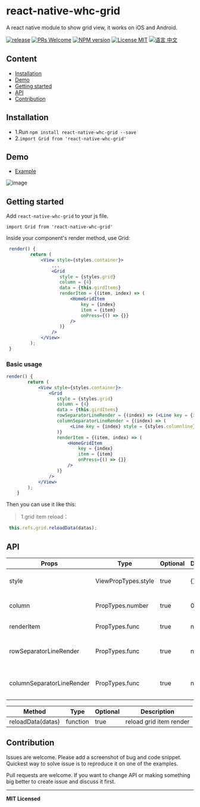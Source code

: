 # react-native-whc-grid
A react native module to show grid view, it works on iOS and Android.

[ ![release](https://img.shields.io/github/release/netyouli/react-native-whc-grid.svg?maxAge=2592000?style=flat-square)](https://github.com/netyouli/react-native-whc-grid/releases)
[ ![PRs Welcome](https://img.shields.io/badge/PRs-Welcome-brightgreen.svg)](https://github.com/netyouli/react-native-whc-grid/pulls)
[ ![NPM version](http://img.shields.io/npm/v/react-native-whc-grid.svg?style=flat)](https://www.npmjs.com/package/react-native-whc-grid)
[![License MIT](http://img.shields.io/badge/license-MIT-orange.svg?style=flat)](https://raw.githubusercontent.com/crazycodeboy/react-native-whc-grid/master/LICENSE)
[ ![语言 中文](https://img.shields.io/badge/语言-中文-yellow.svg)](https://github.com/netyouli/react-native-whc-grid/blob/master/README.zh.md)



## Content

- [Installation](#installation)
- [Demo](#demo)
- [Getting started](#getting-started)
- [API](#api)
- [Contribution](#contribution)

## Installation

* 1.Run `npm install react-native-whc-grid --save`
* 2.`import Grid from 'react-native-whc-grid'`

## Demo  
* [Example](https://github.com/netyouli/react-native-whc-grid/tree/master/example)

![image](https://raw.githubusercontent.com/netyouli/react-native-whc-grid/master/example/screenshots/react-native-whc-grid.jpg)

## Getting started  

Add `react-native-whc-grid` to your js file.

`import Grid from 'react-native-whc-grid'`

Inside your component's render method, use Grid:

```jsx
 render() {
         return (
             <View style={styles.container}>
                 ...
                 <Grid
                    style = {styles.grid}
                    column = {4}
                    data = {this.girdItems}
                    renderItem = {(item, index) => (
                        <HomeGridItem
                            key = {index}
                            item = {item}
                            onPress={() => {}}
                        />
                    )}
                 />
             </View>
         );
 }

```

### Basic usage

```jsx
render() {
        return (
            <View style={styles.container}>
                <Grid
                   style = {styles.grid}
                   column = {4}
                   data = {this.girdItems}
                   rowSeparatorLineRender = {(index) => (<Line key = {index} />)}
                   columnSeparatorLineRender = {(index) => (
                        <Line key = {index} style = {styles.columnline}/>
                   )}
                   renderItem = {(item, index) => (
                       <HomeGridItem
                           key = {index}
                           item = {item}
                           onPress={() => {}}
                       />
                   )}
                />
            </View>
        );
    }
```

Then you can use it like this:
>1.grid item reload：

```jsx
 this.refs.grid.reloadData(datas);
```

## API

Props              | Type     | Optional | Default     | Description
----------------- | -------- | -------- | ----------- | -----------
style |  ViewPropTypes.style |true | {}  | Custom default grid style
column  | PropTypes.number  | true | 0  |   Set grid column count
renderItem  | PropTypes.func  | true | null  |   Render gird item
rowSeparatorLineRender  | PropTypes.func  | true | null  |   Render grid row separator line
columnSeparatorLineRender  | PropTypes.func  | true | null  |   Render grid column separator line



Method   |  Type     | Optional | Description
----------------- | -------- | -------- | -----------
reloadData(datas)   | function | true | reload grid item render


## Contribution

Issues are welcome. Please add a screenshot of bug and code snippet. Quickest way to solve issue is to reproduce it on one of the examples.

Pull requests are welcome. If you want to change API or making something big better to create issue and discuss it first.

---

**MIT Licensed**
